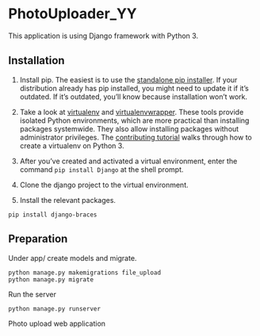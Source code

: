 # PhotoUploader_YY
This application is using Django framework with Python 3.

## Installation

1. Install pip. The easiest is to use the [standalone pip installer](https://pip.pypa.io/en/latest/installing/#installing-with-get-pip-py). If your distribution already has pip installed, you might need to update it if it’s outdated. If it’s outdated, you’ll know because installation won’t work.
2. Take a look at [virtualenv](https://virtualenv.pypa.io/en/stable/) and [virtualenvwrapper](https://virtualenvwrapper.readthedocs.io/en/latest/). These tools provide isolated Python environments, which are more practical than installing packages systemwide. They also allow installing packages without administrator privileges. The [contributing tutorial](https://docs.djangoproject.com/en/1.10/intro/contributing/) walks through how to create a virtualenv on Python 3.
3. After you’ve created and activated a virtual environment, enter the command `pip install Django` at the shell prompt.
4. Clone the django project to the virtual environment.

5. Install the relevant packages.

```
pip install django-braces
```

## Preparation
Under app/ create models and migrate.

```
python manage.py makemigrations file_upload
python manage.py migrate
```


Run the server


```
python manage.py runserver
```


Photo upload web application

